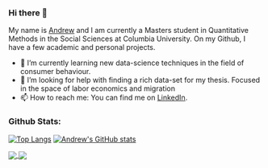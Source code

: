 ### Hi there 👋

My name is [Andrew](https://ael2193.github.io/) and I am currently a Masters student in Quantitative Methods in the Social Sciences at Columbia University. On my Github, I have a few academic and personal projects. 


- 🌱 I’m currently learning new data-science techniques in the field of consumer behaviour.
- 🤔 I’m looking for help with finding a rich data-set for my thesis. Focused in the space of labor economics and migration
- 📫 How to reach me: You can find me on [LinkedIn](https://www.linkedin.com/in/andrewedwardlai/).


### Github Stats:
[![Top Langs](https://github-readme-stats.vercel.app/api/top-langs/?username=ael2193)](https://github.com/ael2193/github-readme-stats)
[![Andrew's GitHub stats](https://github-readme-stats.vercel.app/api?username=ael2193)](https://github.com/ael2193/github-readme-stats)


<a href="https://github.com/ael2193/github-readme-stats">
  <img align="center" src="https://github-readme-stats.vercel.app/api/pin/?username=ael2193&repo=github-readme-stats" />
</a>
<a href="https://github.com/ael2193/convoychat">
  <img align="center" src="https://github-readme-stats.vercel.app/api/pin/?username=ael2193&repo=convoychat" />
</a>

